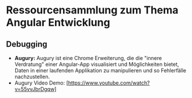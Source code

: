 # Ressourcensammlung zum Thema Angular Entwicklung

## 

## Debugging

- **Augury:** Augury ist eine Chrome Erweiterung, die die "innere Verdratung" einer Angular-App visualisiert und Möglichkeiten bietet, Daten in einer laufenden Applikation zu manipulieren und so Fehlerfälle nachzustellen.
- Augury Video Demo: [https://www.youtube.com/watch?v=55vvJbrDgqw]